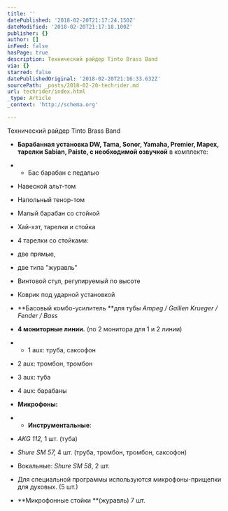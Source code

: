 ```yaml
---
title: ''
datePublished: '2018-02-20T21:17:24.150Z'
dateModified: '2018-02-20T21:17:18.100Z'
publisher: {}
author: []
inFeed: false
hasPage: true
description: Технический райдер Tinto Brass Band
via: {}
starred: false
datePublishedOriginal: '2018-02-20T21:16:33.632Z'
sourcePath: _posts/2018-02-20-techrider.md
url: techrider/index.html
_type: Article
_context: 'http://schema.org'

---
```

Технический райдер Tinto Brass Band

* **Барабанная установка DW, Tama, Sonor, Yamaha, Premier, Mapex, тарелки Sabian, Paiste, с необходимой озвучкой** в комплекте:

*   * Бас барабан с педалью
  * Навесной альт-том
  * Напольный тенор-том
  * Малый барабан со стойкой
  * Хай-хэт, тарелки и стойка
  * 4 тарелки со стойками:
  * две прямые,
  * две типа "журавль"
  * Винтовой стул, регулируемый по высоте
  * Коврик под ударной установкой

* **Басовый комбо-усилитель **для тубы _Ampeg / Gallien Krueger / Fender / Bass_

* **4 мониторные линии.** (по 2 монитора для 1 и 2 линии)

*   * 1 aux: труба, саксофон
  * 2 aux: тромбон, тромбон
  * 3 aux: туба
  * 4 aux: барабаны

* **Микрофоны:**

*   * **Инструментальные**:
  * _AKG 112,_ 1 шт. (туба)
  * _Shure SM 57,_ 4 шт. (труба, тромбон, тромбон, саксофон)
  * Вокальные: _Shure SM 58_, 2 шт.
  * Для специальной программы используются микрофоны-прищепки для духовых. (5 шт.)

* **Микрофонные стойки **(журавль) 7 шт.
